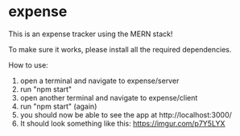 # expense
This is an expense tracker using the MERN stack!

To make sure it works, please install all the required dependencies.

How to use:
1. open a terminal and navigate to expense/server
2. run "npm start"
3. open another terminal and navigate to expense/client
4. run "npm start" (again)
5. you should now be able to see the app at http://localhost:3000/
6. It should look something like this: https://imgur.com/p7Y5LYX
